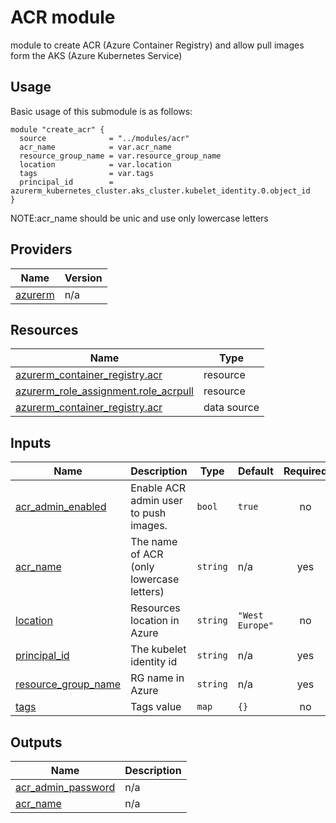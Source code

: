 # ACR module
module to create ACR (Azure Container Registry) and allow pull images form the AKS (Azure Kubernetes Service)

## Usage
Basic usage of this submodule is as follows:
```hcl
module "create_acr" {
  source              = "../modules/acr"
  acr_name            = var.acr_name
  resource_group_name = var.resource_group_name
  location            = var.location
  tags                = var.tags
  principal_id        = azurerm_kubernetes_cluster.aks_cluster.kubelet_identity.0.object_id
}
```

NOTE:acr_name should be unic and use only lowercase letters 

## Providers
| Name | Version |
|------|---------|
| <a name="provider_azurerm"></a> [azurerm](#provider\_azurerm) | n/a |

## Resources
| Name | Type |
|------|------|
| [azurerm_container_registry.acr](https://registry.terraform.io/providers/hashicorp/azurerm/latest/docs/resources/container_registry) | resource |
| [azurerm_role_assignment.role_acrpull](https://registry.terraform.io/providers/hashicorp/azurerm/latest/docs/resources/role_assignment) | resource |
| [azurerm_container_registry.acr](https://registry.terraform.io/providers/hashicorp/azurerm/latest/docs/data-sources/container_registry) | data source |

## Inputs
| Name | Description | Type | Default | Required |
|------|-------------|------|---------|:--------:|
| <a name="input_acr_admin_enabled"></a> [acr\_admin\_enabled](#input\_acr\_admin\_enabled) | Enable ACR admin user to push images. | `bool` | `true` | no |
| <a name="input_acr_name"></a> [acr\_name](#input\_acr\_name) | The name of ACR (only lowercase letters) | `string` | n/a | yes |
| <a name="input_location"></a> [location](#input\_location) | Resources location in Azure | `string` | `"West Europe"` | no |
| <a name="input_principal_id"></a> [principal\_id](#input\_principal\_id) | The kubelet identity id | `string` | n/a | yes |
| <a name="input_resource_group_name"></a> [resource\_group\_name](#input\_resource\_group\_name) | RG name in Azure | `string` | n/a | yes |
| <a name="input_tags"></a> [tags](#input\_tags) | Tags value | `map` | `{}` | no |

## Outputs
| Name | Description |
|------|-------------|
| <a name="output_acr_admin_password"></a> [acr\_admin\_password](#output\_acr\_admin\_password) | n/a |
| <a name="output_acr_name"></a> [acr\_name](#output\_acr\_name) | n/a |
